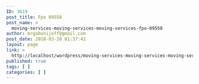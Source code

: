 ```yaml
---
ID: 3619
post_title: Fpo 09558
post_name: >
  moving-services-moving-services-moving-services-fpo-09558
author: mrgabonijeff@gmail.com
post_date: 2018-03-28 01:37:42
layout: page
link: >
  http://localhost/wordpress/moving-services-moving-services-moving-services-fpo-09558/
published: true
tags: [ ]
categories: [ ]
---
```

